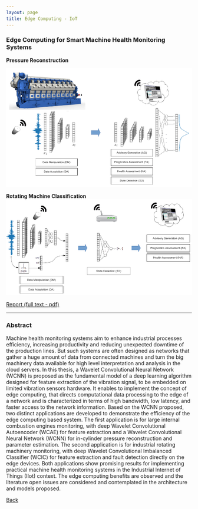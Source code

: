 ```yaml
---
layout: page
title: Edge Computing - IoT
---
```


### Edge Computing for Smart Machine Health Monitoring Systems


**Pressure Reconstruction**

![](arqfimae.png)

**Rotating Machine Classification**
![](arqwcicfim.png)

[Report (full text - pdf)](tese.pdf)

<hr style="height:1px;border-width:0;color:gray;background-color:gray">


### Abstract

Machine health monitoring systems aim to enhance industrial processes efficiency, increasing 
productivity and reducing unexpected downtime of the production lines. But
such systems are often designed as networks that gather a huge amount of data from
connected machines and turn the big machinery data available for high level interpretation 
and analysis in the cloud servers. In this thesis, a Wavelet Convolutional Neural
Network (WCNN) is proposed as the fundamental model of a deep learning algorithm designed 
for feature extraction of the vibration signal, to be embedded on limited vibration
sensors hardware. It enables to implement the concept of edge computing, that directs
computational data processing to the edge of a network and is characterized in terms of
high bandwidth, low latency, and faster access to the network information. Based on the
WCNN proposed, two distinct applications are developed to demonstrate the efficiency of
the edge computing based system. The first application is for large internal combustion
engines monitoring, with deep Wavelet Convolutional Autoencoder (WCAE) for feature
extraction and a Wavelet Convolutional Neural Network (WCNN) for in-cylinder pressure
reconstruction and parameter estimation. The second application is for industrial rotating
machinery monitoring, with deep Wavelet Convolutional Imbalanced Classifier (WCIC)
for feature extraction and fault detection directly on the edge devices. Both applications
show promising results for implementing practical machine health monitoring systems in
the Industrial Internet of Things (IIot) context. The edge computing benefits are observed
and the literature open issues are considered and contemplated in the architecture and
models proposed.



<a href="../projetos">Back</a>